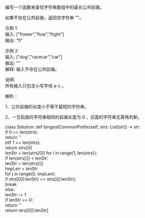 编写一个函数来查找字符串数组中的最长公共前缀。  

如果不存在公共前缀，返回空字符串 ""。  

示例 1:  
    输入: ["flower","flow","flight"]  
    输出: "fl"  

示例 2:  
    输入: ["dog","racecar","car"]  
    输出: ""  
    解释: 输入不存在公共前缀。  

说明:  
    所有输入只包含小写字母 a-z 。  



解析：  

1、公共前缀的长度小于等于最短的字符串。  

2、一旦前面的字符串相同的前缀长度为 0 ，后面的字符串无需再判断。  



class Solution:
    def longestCommonPrefix(self, strs: List[str]) -> str:  
        if 0 == len(strs):  
            return ''  
        elif 1 == len(strs):  
            return strs[0]  
        lenStr = len(strs[0])
        for i in range(1, len(strs)):  
            if len(strs[i]) < lenStr:  
                lenStr = len(strs[i])  
            tmpLen = lenStr  
            for j in range(0, tmpLen):  
                if strs[0][:lenStr] == strs[i][:lenStr]:  
                    break  
                else:  
                    lenStr -= 1  
                    if lenStr == 0:  
                        return ''  
        return strs[0][:lenStr]